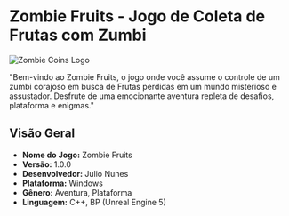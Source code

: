 # Zombie Fruits - Jogo de Coleta de Frutas com Zumbi

![Zombie Coins Logo](https://i.imgur.com/dCldfWQ.png)


"Bem-vindo ao Zombie Fruits, o jogo onde você assume o controle de um zumbi corajoso em busca de Frutas perdidas em um mundo misterioso e assustador. Desfrute de uma emocionante aventura repleta de desafios, plataforma e enigmas."

## Visão Geral

- **Nome do Jogo:** Zombie Fruits
- **Versão:** 1.0.0
- **Desenvolvedor:** Julio Nunes
- **Plataforma:** Windows
- **Gênero:** Aventura, Plataforma
- **Linguagem:** C++, BP (Unreal Engine 5)
